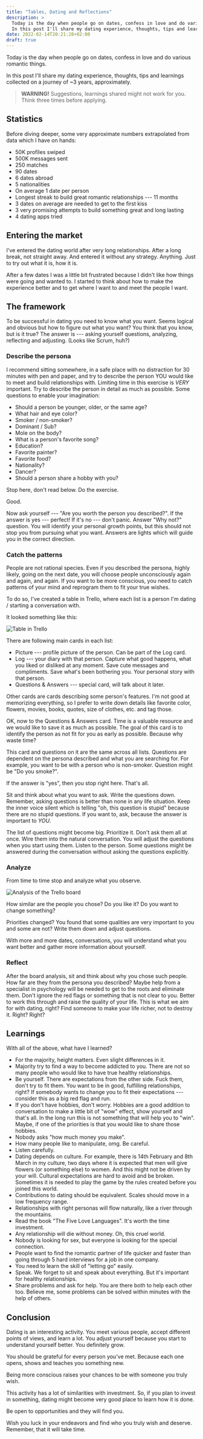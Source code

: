 ```yaml
---
title: "Tables, Dating and Reflections"
description: >
  Today is the day when people go on dates, confess in love and do various romantic things.
  In this post I'll share my dating experience, thoughts, tips and learnings collected on a journey of ~3 years, approximately.
date: 2022-02-14T20:21:28+02:00
draft: true
---
```


Today is the day when people go on dates, confess in love and do various romantic things.

In this post I'll share my dating experience, thoughts, tips and learnings collected on a journey of ~3 years, approximately.

> **WARNING!**
> Suggestions, learnings shared might not work for you.
> Think three times before applying.

## Statistics

Before diving deeper, some very approximate numbers extrapolated from data which I have on hands:

* 50K profiles swiped
* 500K messages sent
* 250 matches
* 90 dates
* 6 dates abroad
* 5 nationalities
* On average 1 date per person
* Longest streak to build great romantic relationships --- 11 months
* 3 dates on average are needed to get to the first kiss
* 3 very promising attempts to build something great and long lasting
* 4 dating apps tried

## Entering the market

I've entered the dating world after very long relationships.
After a long break, not straight away.
And entered it without any strategy.
Anything. Just to try out what it is, how it is.

After a few dates I was a little bit frustrated because I didn't like how things were going and wanted to.
I started to think about how to make the experience better and to get where I want to and meet the people I want.

## The framework

To be successful in dating you need to know what you want. Seems logical and obvious but how to figure out what you want? You think that you know, but is it true? The answer is --- asking yourself questions, analyzing, reflecting and adjusting. (Looks like Scrum, huh?)

### Describe the persona

I recommend sitting somewhere, in a safe place with no distraction for 30 minutes with pen and paper, and try to describe the person YOU would like to meet and build relationships with.
Limiting time in this exercise is *VERY* important.
Try to describe the person in detail as much as possible. Some questions to enable your imagination:

* Should a person be younger, older, or the same age?
* What hair and eye color?
* Smoker / non-smoker?
* Dominant / Sub?
* Mole on the body?
* What is a person's favorite song?
* Education?
* Favorite painter?
* Favorite food?
* Nationality?
* Dancer?
* Should a person share a hobby with you?

Stop here, don't read below.
Do the exercise.

Good.

Now ask yourself --- "Are you worth the person you described?".
If the answer is yes --- perfect! If it's no --- don't panic.
Answer "Why not?" question.
You will identify your personal growth points, but this should not stop you from pursuing what you want.
Answers are lights which will guide you in the correct direction.

### Catch the patterns

People are not rational species.
Even if you described the persona, highly likely, going on the next date, you will choose people unconsciously again and again, and again.
If you want to be more conscious, you need to catch patterns of your mind and reprogram them to fit your true wishes.

To do so, I've created a table in Trello, where each list is a person I'm dating / starting a conversation with.

It looked something like this:

![Table in Trello](images/1-table.png)

There are following main cards in each list:

* Picture --- profile picture of the person.
Can be part of the Log card.
* Log --- your diary with that person.
Capture what good happens, what you liked or disliked at any moment.
Save cute messages and compliments.
Save what's been bothering you.
Your personal story with that person.
* Questions & Answers --- special card, will talk about it later.

Other cards are cards describing some person's features.
I'm not good at memorizing everything, so I prefer to write down details like favorite color, flowers, movies, books, quotes, size of clothes, etc. and tag those.

OK, now to the Questions & Answers card.
Time is a valuable resource and we would like to save it as much as possible.
The goal of this card is to identify the person as not fit for you as early as possible.
Because why waste time?

This card and questions on it are the same across all lists.
Questions are dependent on the persona described and what you are searching for.
For example, you want to be with a person who is non-smoker. Question might be "Do you smoke?".

If the answer is "yes", then you stop right here.
That's all.

Sit and think about what you want to ask. Write the questions down.
Remember, asking questions is better than none in any life situation.
Keep the inner voice silent which is telling "oh, this question is stupid" because there are no stupid questions.
If you want to, ask, because the answer is important to *YOU*.

The list of questions might become big.
Prioritize it. Don't ask them all at once.
Wire them into the natural conversation.
You will adjust the questions when you start using them. Listen to the person.
Some questions might be answered during the conversation without asking the questions explicitly.

### Analyze

From time to time stop and analyze what you observe.

![Analysis of the Trello board](images/2-table-and-reflections.png)

How similar are the people you chose?
Do you like it? Do you want to change something?

Priorities changed?
You found that some qualities are very important to you and some are not?
Write them down and adjust questions.

With more and more dates, conversations, you will understand what you want better and gather more information about yourself.

### Reflect

After the board analysis, sit and think about why you chose such people.
How far are they from the persona you described? Maybe help from a specialist in psychology will be needed to get to the roots and eliminate them.
Don't ignore the red flags or something that is not clear to you.
Better to work this through and raise the quality of your life.
This is what we aim for with dating, right? Find someone to make your life richer, not to destroy it.
Right?
Right?

## Learnings

With all of the above, what have I learned?

* For the majority, height matters. Even slight differences in it.
* Majority try to find a way to become addicted to you.
There are not so many people who would like to have true healthy relationships.
* Be yourself.
There are expectations from the other side.
Fuck them, don't try to fit them. You want to be in good, fulfilling relationships, right?
If somebody wants to change you to fit their expectations --- consider this as a big red flag and run.
* If you don't have hobbies, don't worry.
Hobbies are a good addition to conversation to make a little bit of "wow" effect, show yourself and that's all.
In the long run this is not something that will help you to "win".
Maybe, if one of the priorities is that you would like to share those hobbies.
* Nobody asks "how much money you make".
* How many people like to manipulate, omg.
Be careful.
* Listen carefully.
* Dating depends on culture.
For example, there is 14th February and 8th March in my culture, two days where it is expected that men will give flowers (or something else) to women.
And this might not be driven by your will.
Cultural expectations are hard to avoid and be broken.
Sometimes it is needed to play the game by the rules created before you joined this world.
* Contributions to dating should be equivalent.
Scales should move in a low frequency range.
* Relationships with right personas will flow naturally, like a river through the mountains.
* Read the book "The Five Love Languages".
It's worth the time investment.
* Any relationship will die without money.
Oh, this cruel world.
* Nobody is looking for sex, but everyone is looking for the special connection.
* People want to find the romantic partner of life quicker and faster than going through 5 hard interviews for a job in one company.
* You need to learn the skill of "letting go" easily.
* Speak.
We forget to sit and speak about everything.
But it's important for healthy relationships.
* Share problems and ask for help.
You are there both to help each other too.
Believe me, some problems can be solved within minutes with the help of others.

## Conclusion

Dating is an interesting activity.
You meet various people, accept different points of views, and learn a lot.
You adjust yourself because you start to understand yourself better.
You definitely grow.

You should be grateful for every person you've met.
Because each one opens, shows and teaches you something new.

Being more conscious raises your chances to be with someone you truly wish.

This activity has a lot of similarities with investment.
So, if you plan to invest in something, dating might become very good place to learn how it is done.

Be open to opportunities and they will find you.

Wish you luck in your endeavors and find who you truly wish and deserve.
Remember, that it will take time.
